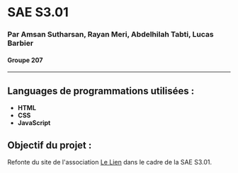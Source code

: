 # SAE S3.01
### Par Amsan Sutharsan, Rayan Meri, Abdelhilah Tabti, Lucas Barbier
#### Groupe 207

---

## Languages de programmations utilisées :
- <b>HTML</b>
- <b>CSS</b>
- <b>JavaScript</b>

## Objectif du projet :
<p> Refonte du site de l'association <a href="https://lelien-association.fr/asso/index.php">Le Lien</a> dans le cadre de la SAE S3.01.</p>


